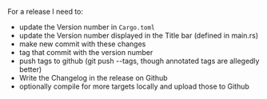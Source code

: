 For a release I need to:

- update the Version number in `Cargo.toml`
- update the Version number displayed in the Title bar (defined in main.rs)
- make new commit with these changes
- tag that commit with the version number
- push tags to github (git push --tags, though annotated tags are allegedly better)
- Write the Changelog in the release on Github
- optionally compile for more targets locally and upload those to Github
